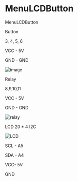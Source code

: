 # MenuLCDButton
MenuLCDButton

Button 

3, 4, 5, 6

VCC - 5V

GND - GND

![image](https://user-images.githubusercontent.com/17608995/100624264-95edc300-3366-11eb-8808-9fb6c69396a8.PNG)

Relay 

8,9,10,11

VCC - 5V

GND - GND

![relay](https://user-images.githubusercontent.com/17608995/100624814-2debac80-3367-11eb-84b4-e77b09eb6398.PNG)


LCD 20 * 4 I2C 

![LCD](https://user-images.githubusercontent.com/17608995/100624810-2c21e900-3367-11eb-86a4-42b698d1ba1a.PNG)

SCL - A5

SDA - A4

VCC- 5V

GND

